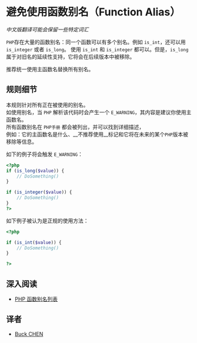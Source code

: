 <!-- PHP Manual -->
# 避免使用函数别名（Function Alias）

_中文版翻译可能会保留一些特定词汇_

`PHP`存在大量的函数别名：同一个函数可以有多个别名。例如 `is_int`，还可以用 `is_integer` 或者 `is_long`。
使用 `is_int` 和 `is_integer` 都可以。但是，`is_long` 属于对旧名的延续性支持，它将会在后续版本中被移除。

推荐统一使用主函数名替换所有别名。


## 规则细节

本规则针对所有正在被使用的别名。  
如使用别名，当 `PHP` 解析该代码时会产生一个 `E_WARNING`，其内容是建议你使用主函数名。  
所有函数别名在 `PHP手册` 都会被列出，并可以找到详细描述，  
例如：它的主函数名是什么、__不推荐使用__标记和它将在未来的某个`PHP`版本被移除等信息。


如下的例子将会触发 `E_WARNING`：

```php
<?php
if (is_long($value)) {
	// DoSomething()
}

if (is_integer($value)) {
	// DoSomething()
}
?>
```


如下例子被认为是正规的使用方法：

```php
<?php

if (is_int($value)) {
	// DoSomething()
}

?>
```

<!--
## When Not To Use It

-->

## 深入阅读

* [PHP 函数别名列表](http://php.net/manual/zh/aliases.php)


## 译者

* [Buck CHEN](https://github.com/cxbig)
